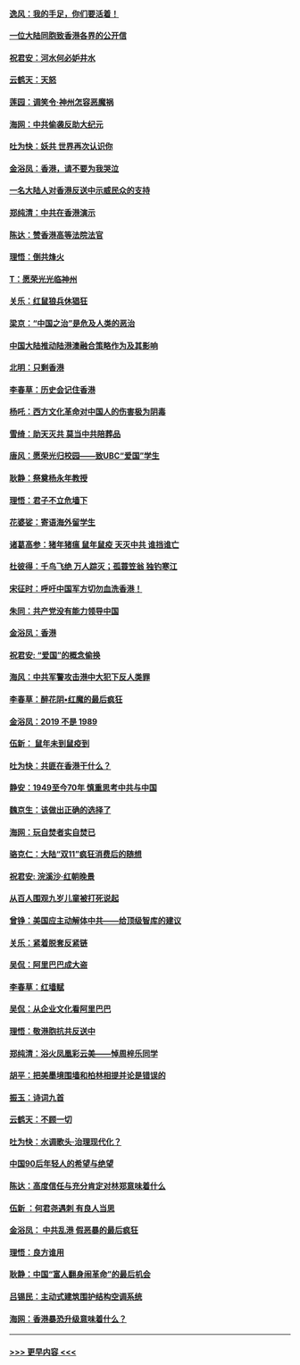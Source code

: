#### [逸风：我的手足，你们要活着！](../pages/nsc993/n11676352.md?t=11240855) 
#### [一位大陆同胞致香港各界的公开信](../pages/nsc993/n11675761.md?t=11240855) 
#### [祝君安：河水何必妒井水](../pages/nsc993/n11675746.md?t=11240855) 
#### [云鹤天：天怒](../pages/nsc993/n11675718.md?t=11240855) 
#### [莲园：调笑令‧神州怎容恶魔祸](../pages/nsc993/n11675648.md?t=11240855) 
#### [海网：中共偷袭反助大纪元](../pages/nsc993/n11673515.md?t=11240855) 
#### [吐为快：妖共 世界再次认识你](../pages/nsc993/n11673506.md?t=11240855) 
#### [金浴凤：香港，请不要为我哭泣](../pages/nsc993/n11673248.md?t=11240855) 
#### [一名大陆人对香港反送中示威民众的支持](../pages/nsc993/n11672615.md?t=11240855) 
#### [郑纯清：中共在香港演示](../pages/nsc993/n11670539.md?t=11240855) 
#### [陈达：赞香港高等法院法官](../pages/nsc993/n11669542.md?t=11240855) 
#### [理悟：倒共烽火](../pages/nsc993/n11668844.md?t=11240855) 
#### [T：愿荣光光临神州](../pages/nsc993/n11668421.md?t=11240855) 
#### [关乐：红鼠狼兵休猖狂](../pages/nsc993/n11668378.md?t=11240855) 
#### [梁京：“中国之治”是危及人类的恶治](../pages/nsc993/n11668328.md?t=11240855) 
#### [中国大陆推动陆港澳融合策略作为及其影响](../pages/nsc993/n11668157.md?t=11240855) 
#### [北明：只剩香港](../pages/nsc993/n11668002.md?t=11240855) 
#### [李春草：历史会记住香港](../pages/nsc993/n11667927.md?t=11240855) 
#### [杨吒：西方文化革命对中国人的伤害极为阴毒](../pages/nsc993/n11664521.md?t=11240855) 
#### [雪绮：助天灭共 莫当中共陪葬品](../pages/nsc993/n11662650.md?t=11240855) 
#### [唐风：愿荣光归校园——致UBC“爱国”学生](../pages/nsc993/n11662194.md?t=11240855) 
#### [耿静：祭奠杨永年教授](../pages/nsc993/n11662514.md?t=11240855) 
#### [理悟：君子不立危墙下](../pages/nsc993/n11662172.md?t=11240855) 
#### [花婆娑：寄语海外留学生](../pages/nsc993/n11662121.md?t=11240855) 
#### [诸葛高参：猪年猪瘟 鼠年鼠疫 天灭中共 谁挡谁亡](../pages/nsc993/n11661980.md?t=11240855) 
#### [杜彼得：千鸟飞绝 万人踪灭；孤蓑笠翁 独钓寒江](../pages/nsc993/n11661170.md?t=11240855) 
#### [宋征时：呼吁中国军方切勿血洗香港！](../pages/nsc993/n11415318.md?t=11240855) 
#### [朱同：共产党没有能力领导中国](../pages/nsc993/n11660421.md?t=11240855) 
#### [金浴凤：香港](../pages/nsc993/n11660419.md?t=11240855) 
#### [祝君安: “爱国”的概念偷换](../pages/nsc993/n11659706.md?t=11240855) 
#### [海风：中共军警攻击港中大犯下反人类罪](../pages/nsc993/n11659632.md?t=11240855) 
#### [李春草：醉花阴•红魔的最后疯狂](../pages/nsc993/n11659287.md?t=11240855) 
#### [金浴凤：2019 不是 1989](../pages/nsc993/n11657663.md?t=11240855) 
#### [伍新： 鼠年未到鼠疫到](../pages/nsc993/n11655098.md?t=11240855) 
#### [吐为快：共匪在香港干什么？](../pages/nsc993/n11654891.md?t=11240855) 
#### [静安：1949至今70年 慎重思考中共与中国](../pages/nsc993/n11651244.md?t=11240855) 
#### [魏京生：该做出正确的选择了](../pages/nsc993/n11653084.md?t=11240855) 
#### [海网：玩自焚者实自焚已](../pages/nsc993/n11652423.md?t=11240855) 
#### [骆克仁：大陆“双11”疯狂消费后的随想](../pages/nsc993/n11652305.md?t=11240855) 
#### [祝君安: 浣溪沙·红朝晚景](../pages/nsc993/n11652258.md?t=11240855) 
#### [从百人围观九岁儿童被打死说起](../pages/nsc993/n11651030.md?t=11240855) 
#### [曾铮：美国应主动解体中共——给顶级智库的建议](../pages/nsc993/n11649888.md?t=11240855) 
#### [关乐：紧着脱套反紧链](../pages/nsc993/n11649069.md?t=11240855) 
#### [吴侃：阿里巴巴成大盗](../pages/nsc993/n11645523.md?t=11240855) 
#### [李春草：红墙赋](../pages/nsc993/n11646389.md?t=11240855) 
#### [吴侃：从企业文化看阿里巴巴](../pages/nsc993/n11645476.md?t=11240855) 
#### [理悟：敬港胞抗共反送中](../pages/nsc993/n11645466.md?t=11240855) 
#### [郑纯清：浴火凤凰彩云美——悼周梓乐同学](../pages/nsc993/n11645155.md?t=11240855) 
#### [胡平：把美墨境围墙和柏林相提并论是错误的](../pages/nsc993/n11645134.md?t=11240855) 
#### [振玉：诗词九首](../pages/nsc993/n11644081.md?t=11240855) 
#### [云鹤天：不顾一切](../pages/nsc993/n11643508.md?t=11240855) 
#### [吐为快：水调歌头·治理现代化？](../pages/nsc993/n11643485.md?t=11240855) 
#### [中国90后年轻人的希望与绝望](../pages/nsc993/n11642317.md?t=11240855) 
#### [陈达：高度信任与充分肯定对林郑意味着什么](../pages/nsc993/n11641441.md?t=11240855) 
#### [伍新 ：何君尧遇刺 有良人当思](../pages/nsc993/n11641503.md?t=11240855) 
#### [金浴凤： 中共乱港  假恶暴的最后疯狂](../pages/nsc993/n11641495.md?t=11240855) 
#### [理悟：良方谁用](../pages/nsc993/n11641463.md?t=11240855) 
#### [耿静：中国“富人翻身闹革命”的最后机会](../pages/nsc993/n11640655.md?t=11240855) 
#### [吕锡民：主动式建筑围护结构空调系统](../pages/nsc993/n11640168.md?t=11240855) 
#### [海网：香港暴恐升级意味着什么？](../pages/nsc993/n11635904.md?t=11240855) 

----
#### [ >>> 更早内容 <<< ](../indexes/nsc993-earlier.md)
